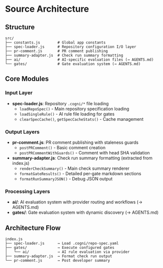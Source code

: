 # Source Architecture

## Structure
```
src/
├── constants.js        # Global app constants
├── spec-loader.js      # Repository configuration I/O layer
├── pr-comment.js       # PR comment publishing
├── summary-adapter.js  # Check run summary formatting
├── ai/                 # AI-specific evaluation files (→ AGENTS.md)
└── gates/              # Gate evaluation system (→ AGENTS.md)

```

## Core Modules

### Input Layer
- **spec-loader.js**: Repository `.cogni/*` file loading
  - `loadRepoSpec()` - Main repository specification loading
  - `loadSingleRule()` - AI rule file loading for gates
  - `clearSpecCache()`, `getSpecCacheStats()` - Cache management

### Output Layers  
- **pr-comment.js**: PR comment publishing with staleness guards
  - `postPRComment()` - Basic comment creation
  - `postPRCommentWithGuards()` - Comment with head SHA validation
- **summary-adapter.js**: Check run summary formatting (extracted from index.js)
  - `renderCheckSummary()` - Main check summary renderer
  - `formatGateResults()` - Detailed per-gate markdown sections
  - `formatRunSummaryJSON()` - Debug JSON output

### Processing Layers
- **ai/**: AI evaluation system with provider routing and workflows (→ AGENTS.md)
- **gates/**: Gate evaluation system with dynamic discovery (→ AGENTS.md)

## Architecture Flow
```
index.js
├── spec-loader.js      → Load .cogni/repo-spec.yaml
├── gates/              → Execute configured gates
│   └── ai/             → AI rule evaluation via provider
├── summary-adapter.js  → Format check run output
└── pr-comment.js       → Post developer summary
```